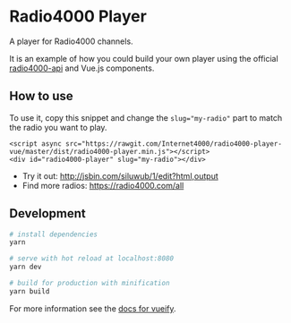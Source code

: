 # Radio4000 Player

A player for Radio4000 channels.

It is an example of how you could build your own player using the official [radio4000-api](https://github.com/internet4000/radio4000-api) and Vue.js components.

## How to use

To use it, copy this snippet and change the `slug="my-radio"` part to match the radio you want to play.

```markup
<script async src="https://rawgit.com/Internet4000/radio4000-player-vue/master/dist/radio4000-player.min.js"></script>
<div id="radio4000-player" slug="my-radio"></div>
```

- Try it out: http://jsbin.com/siluwub/1/edit?html,output
- Find more radios: https://radio4000.com/all

## Development

``` bash
# install dependencies
yarn

# serve with hot reload at localhost:8080
yarn dev

# build for production with minification
yarn build
```

For more information see the [docs for vueify](https://github.com/vuejs/vueify).
